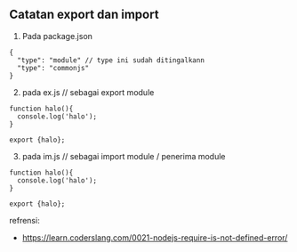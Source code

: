 ## Catatan export dan import

1. Pada package.json 
```
{
  "type": "module" // type ini sudah ditingalkann
  "type": "commonjs"
}
```

2. pada ex.js // sebagai export module 
```
function halo(){
  console.log('halo');
}

export {halo};

```

3. pada im.js // sebagai import module / penerima module 
```
function halo(){
  console.log('halo');
}

export {halo};
```

refrensi: 
- https://learn.coderslang.com/0021-nodejs-require-is-not-defined-error/
